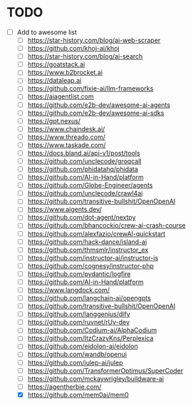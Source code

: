 # TODO

- [ ] Add to awesome list
	- [ ] https://star-history.com/blog/ai-web-scraper
	- [ ] https://github.com/khoj-ai/khoj
	- [ ] https://star-history.com/blog/ai-search
	- [ ] https://goatstack.ai
	- [ ] https://www.b2brocket.ai
	- [ ] https://dataleap.ai
	- [ ] https://github.com/fixie-ai/llm-frameworks
	- [ ] https://aiagentlist.com
	- [ ] https://github.com/e2b-dev/awesome-ai-agents
	- [ ] https://github.com/e2b-dev/awesome-ai-sdks
	- [ ] https://gpt.nexus/
	- [ ] https://www.chaindesk.ai/
	- [ ] https://www.threado.com/
	- [ ] https://www.taskade.com/
	- [ ] https://docs.bland.ai/api-v1/post/tools
	- [ ] https://github.com/unclecode/groqcall
	- [ ] https://github.com/phidatahq/phidata
	- [ ] https://github.com/AI-in-Hand/platform
	- [ ] https://github.com/Globe-Engineer/agents
	- [ ] https://github.com/unclecode/crawl4ai
	- [ ] https://github.com/transitive-bullshit/OpenOpenAI 
	- [ ] https://www.aigents.dev/
	- [ ] https://github.com/dot-agent/nextpy
	- [ ] https://github.com/bhancockio/crew-ai-crash-course
	- [ ] https://github.com/alexfazio/crewAI-quickstart
	- [ ] https://github.com/hack-dance/island-ai
	- [ ] https://github.com/thmsmlr/instructor_ex
	- [ ] https://github.com/instructor-ai/instructor-js
	- [ ] https://github.com/cognesy/instructor-php
	- [ ] https://github.com/pydantic/logfire
	- [ ] https://github.com/AI-in-Hand/platform
	- [ ] https://www.langdock.com/
	- [ ] https://github.com/langchain-ai/opengpts
	- [ ] https://github.com/transitive-bullshit/OpenOpenAI
	- [ ] https://github.com/langgenius/dify
	- [ ] https://github.com/ruvnet/rUv-dev
	- [ ] https://github.com/Codium-ai/AlphaCodium
	- [ ] https://github.com/ItzCrazyKns/Perplexica
	- [ ] https://github.com/eidolon-ai/eidolon
	- [ ] https://github.com/wandb/openui
	- [ ] https://github.com/julep-ai/julep
	- [ ] https://github.com/TransformerOptimus/SuperCoder
	- [ ] https://github.com/mckaywrigley/buildware-ai
	- [ ] https://agentherbie.com/
	- [x] https://github.com/mem0ai/mem0